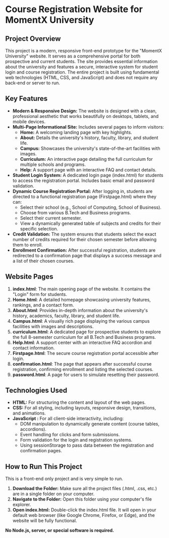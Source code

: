 # **Course Registration Website for MomentX University**

## **Project Overview**

This project is a modern, responsive front-end prototype for the "MomentX University" website. It serves as a comprehensive portal for both prospective and current students. The site provides essential information about the university and features a secure, interactive system for student login and course registration. The entire project is built using fundamental web technologies (HTML, CSS, and JavaScript) and does not require any back-end or server to run.

## **Key Features**

* **Modern & Responsive Design:** The website is designed with a clean, professional aesthetic that works beautifully on desktops, tablets, and mobile devices.  
* **Multi-Page Informational Site:** Includes several pages to inform visitors:  
  * **Home:** A welcoming landing page with key highlights.  
  * **About:** Details the university's history, faculty, library, and student life.  
  * **Campus:** Showcases the university's state-of-the-art facilities with images.  
  * **Curriculum:** An interactive page detailing the full curriculum for multiple schools and programs.  
  * **Help:** A support page with an interactive FAQ and contact details.  
* **Student Login System:** A dedicated login page (index.html) for students to access the registration portal. Includes basic email and password validation.  
* **Dynamic Course Registration Portal:** After logging in, students are directed to a functional registration page (Firstpage.html) where they can:  
  * Select their school (e.g., School of Computing, School of Business).  
  * Choose from various B.Tech and Business programs.  
  * Select their current semester.  
  * View a dynamically generated table of subjects and credits for their specific selection.  
* **Credit Validation:** The system ensures that students select the exact number of credits required for their chosen semester before allowing them to enroll.  
* **Enrollment Confirmation:** After successful registration, students are redirected to a confirmation page that displays a success message and a list of their chosen courses.

## **Website Pages**

1. **index.html**: The main opening page of the website. It contains the "Login" form for students.  
2. **Home.html**: A detailed homepage showcasing university features, rankings, and a contact form.  
3. **About.html**: Provides in-depth information about the university's history, academics, faculty, library, and student life.  
4. **Campus.html**: A visually rich page displaying the various campus facilities with images and descriptions.  
5. **curriculum.html**: A dedicated page for prospective students to explore the full 8-semester curriculum for all B.Tech and Business programs.  
6. **Help.html**: A support center with an interactive FAQ accordion and contact information.  
7. **Firstpage.html**: The secure course registration portal accessible after login.  
8. **confirmation.html**: The page that appears after successful course registration, confirming enrollment and listing the selected courses.  
9. **password.html**: A page for users to simulate resetting their password.

## **Technologies Used**

* **HTML:** For structuring the content and layout of the web pages.  
* **CSS:** For all styling, including layouts, responsive design, transitions, and animations.  
* **JavaScript :** For all client-side interactivity, including:  
  * DOM manipulation to dynamically generate content (course tables, accordions).  
  * Event handling for clicks and form submissions.  
  * Form validation for the login and registration systems.  
  * Using sessionStorage to pass data between the registration and confirmation pages.

## **How to Run This Project**

This is a front-end only project and is very simple to run.

1. **Download the Folder:** Make sure all the project files (.html, .css, etc.) are in a single folder on your computer.  
2. **Navigate to the Folder:** Open this folder using your computer's file explorer.  
3. **Open index.html:** Double-click the index.html file. It will open in your default web browser (like Google Chrome, Firefox, or Edge), and the website will be fully functional.

**No Node.js, server, or special software is required.**
